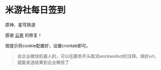 # 米游社每日签到

原神、星穹铁道

感谢 [云崽](https://github.com/Le-niao/Yunzai-Bot/commit/17b6fe7d5d90ac4d9c6c1c907221eef9b0fb1725) 的修复！  

按提示将cookie配置好，设置crontab即可。

> 会企业微信机器人的，可以在脚本开头取消workweibot的注释，填好url，就能发送结果到企业微信了  
